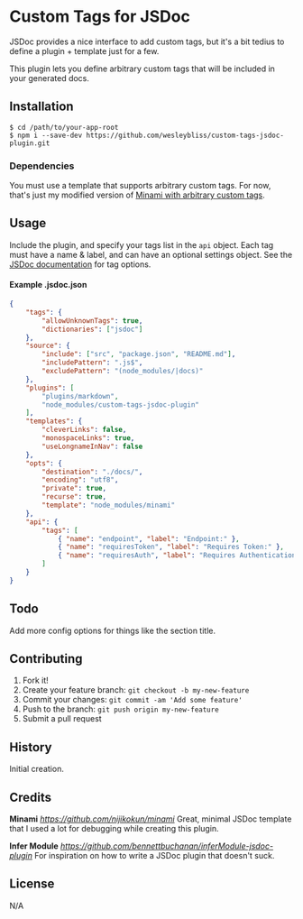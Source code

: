 # Custom Tags for JSDoc

JSDoc provides a nice interface to add custom tags, but it's a bit tedius to define a plugin + template just for a few.

This plugin lets you define arbitrary custom tags that will be included in your generated docs.


## Installation

```shell
$ cd /path/to/your-app-root
$ npm i --save-dev https://github.com/wesleybliss/custom-tags-jsdoc-plugin.git
```
### Dependencies

You must use a template that supports arbitrary custom tags. For now, that's just my modified version of [Minami with arbitrary custom tags](https://github.com/wesleybliss/minami.git).


## Usage

Include the plugin, and specify your tags list in the `api` object.
Each tag must have a name & label, and can have an optional settings object.
See the [JSDoc documentation](http://usejsdoc.org/about-plugins.html#tag-definitions) for tag options.

#### Example **.jsdoc.json**

```json
{
    "tags": {
        "allowUnknownTags": true,
        "dictionaries": ["jsdoc"]
    },
    "source": {
        "include": ["src", "package.json", "README.md"],
        "includePattern": ".js$",
        "excludePattern": "(node_modules/|docs)"
    },
    "plugins": [
        "plugins/markdown",
        "node_modules/custom-tags-jsdoc-plugin"
    ],
    "templates": {
        "cleverLinks": false,
        "monospaceLinks": true,
        "useLongnameInNav": false
    },
    "opts": {
        "destination": "./docs/",
        "encoding": "utf8",
        "private": true,
        "recurse": true,
        "template": "node_modules/minami"
    },
    "api": {
        "tags": [
            { "name": "endpoint", "label": "Endpoint:" },
            { "name": "requiresToken", "label": "Requires Token:" },
            { "name": "requiresAuth", "label": "Requires Authentication:" }
        ]
    }
}
```


## Todo

Add more config options for things like the section title.


## Contributing
1. Fork it!
2. Create your feature branch: `git checkout -b my-new-feature`
3. Commit your changes: `git commit -am 'Add some feature'`
4. Push to the branch: `git push origin my-new-feature`
5. Submit a pull request


## History

Initial creation.


## Credits

**Minami**
*https://github.com/nijikokun/minami*
Great, minimal JSDoc template that I used a lot for debugging while creating this plugin.

**Infer Module**
*https://github.com/bennettbuchanan/inferModule-jsdoc-plugin*
For inspiration on how to write a JSDoc plugin that doesn't suck.


## License

N/A